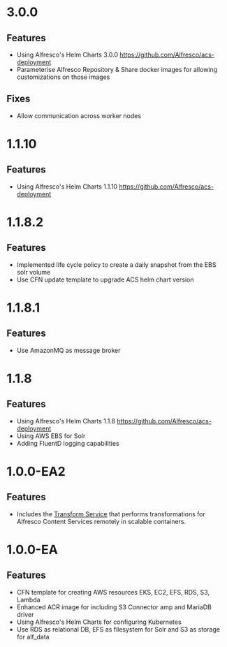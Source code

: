 # 3.0.0

## Features
* Using Alfresco's Helm Charts 3.0.0 https://github.com/Alfresco/acs-deployment
* Parameterise Alfresco Repository & Share docker images for allowing customizations on those images

## Fixes
* Allow communication across worker nodes

# 1.1.10

## Features
* Using Alfresco's Helm Charts 1.1.10 https://github.com/Alfresco/acs-deployment

# 1.1.8.2

## Features
* Implemented life cycle policy to create a daily snapshot from the EBS solr volume
* Use CFN update template to upgrade ACS helm chart version

# 1.1.8.1

## Features
* Use AmazonMQ as message broker

# 1.1.8

## Features
* Using Alfresco's Helm Charts 1.1.8 https://github.com/Alfresco/acs-deployment
* Using AWS EBS for Solr
* Adding FluentD logging capabilities

# 1.0.0-EA2

## Features
* Includes the <a href='docs/transform-services.md'>Transform Service</a> that performs transformations for Alfresco Content Services remotely in scalable containers.

# 1.0.0-EA

## Features
* CFN template for creating AWS resources EKS, EC2, EFS, RDS, S3, Lambda
* Enhanced ACR image for including S3 Connector amp and MariaDB driver
* Using Alfresco's Helm Charts for configuring Kubernetes
* Use RDS as relational DB, EFS as filesystem for Solr and S3 as storage for alf_data